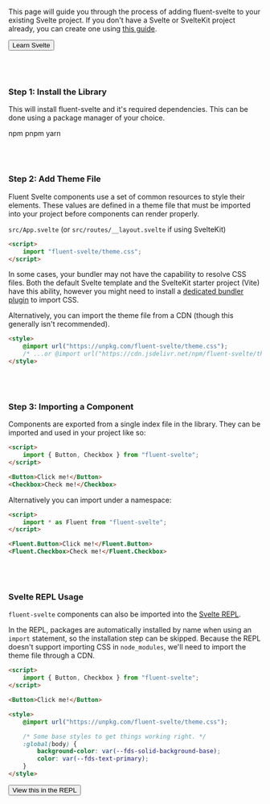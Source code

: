 <script lang="ts">
    import { InfoBar, Button } from "$lib";
    import { CopyBox } from "$site/lib";
</script>

This page will guide you through the process of adding fluent-svelte to your existing Svelte project. If you don't have a Svelte or SvelteKit project already, you can create one using [this guide](https://svelte.dev/blog/the-easiest-way-to-get-started).

<InfoBar severity="attention" title="Before We Start" message="This tutorial assumes you have basic knowledge of Svelte.">
    <Button slot="action" variant="accent">
        Learn Svelte
    </Button>
</InfoBar>

### Step 1: Install the Library
This will install fluent-svelte and it's required dependencies. This can be done using a package manager of your choice.

<label>
    npm
    <CopyBox value="npm i --save-dev fluent-svelte" />
</label>

<label>
    pnpm
    <CopyBox value="pnpm i --save-dev fluent-svelte" />
</label>

<label>
    yarn
    <CopyBox value="yarn add --dev fluent-svelte" />
</label>

### Step 2: Add Theme File
Fluent Svelte components use a set of common resources to style their elements. These values are defined in a theme file that must be imported into your project before components can render properly.

`src/App.svelte` (or `src/routes/__layout.svelte` if using SvelteKit)

```html
<script>
    import "fluent-svelte/theme.css";
</script>
```

In some cases, your bundler may not have the capability to resolve CSS files. Both the default Svelte template and the SvelteKit starter project (Vite) have this ability, however you might need to install a [dedicated bundler plugin]() to import CSS.

Alternatively, you can import the theme file from a CDN (though this generally isn't recommended).
```html
<style>
    @import url("https://unpkg.com/fluent-svelte/theme.css");
    /* ...or @import url("https://cdn.jsdelivr.net/npm/fluent-svelte/theme.css"); */
</style>
```

<style>
    h3 {
        margin-block-start: 72px !important;
    }
</style>

### Step 3: Importing a Component

Components are exported from a single index file in the library. They can be imported and used in your project like so:

```html
<script>
    import { Button, Checkbox } from "fluent-svelte";
</script>

<Button>Click me!</Button>
<Checkbox>Check me!</Checkbox>
```

Alternatively you can import under a namespace:

```html
<script>
    import * as Fluent from "fluent-svelte";
</script>

<Fluent.Button>Click me!</Fluent.Button>
<Fluent.Checkbox>Check me!</Fluent.Checkbox>
```

### Svelte REPL Usage

`fluent-svelte` components can also be imported into the [Svelte REPL](https://svelte.dev/repl/).

In the REPL, packages are automatically installed by name when using an `import` statement, so the installation step can be skipped. Because the REPL doesn't support importing CSS in `node_modules`, we'll need to import the theme file through a CDN.

```html
<script>
    import { Button, Checkbox } from "fluent-svelte";
</script>

<Button>Click me!</Button>

<style>
    @import url("https://unpkg.com/fluent-svelte/theme.css");

    /* Some base styles to get things working right. */
    :global(body) {
        background-color: var(--fds-solid-background-base);
        color: var(--fds-text-primary);
    }
</style>
```


<Button variant="accent" href="https://svelte.dev/repl/2a30b6d202d24fb6b14783132b86b706">View this in the REPL</Button>